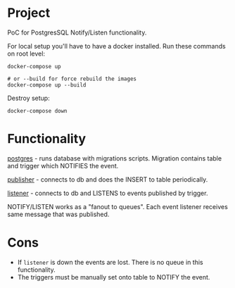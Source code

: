 # Project
PoC for PostgresSQL Notify/Listen functionality.

For local setup you'll have to have a docker installed. Run these commands on root level:
```
docker-compose up

# or --build for force rebuild the images
docker-compose up --build
```
Destroy setup:
```
docker-compose down
```

# Functionality
[postgres](postgres) - runs database with migrations scripts. Migration contains table and trigger which NOTIFIES the event.

[publisher](publisher) - connects to db and does the INSERT to table periodically.

[listener](listener) - connects to db and LISTENS to events published by trigger.

 NOTIFY/LISTEN works as a "fanout to queues". Each event listener receives same message that was published.

# Cons
- If `listener` is down the events are lost. There is no queue in this functionality.
- The triggers must be manually set onto table to NOTIFY the event.
